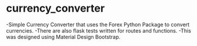 # currency_converter

-Simple Currency Converter that uses the Forex Python Package to convert currencies. 
-There are also flask tests written for routes and functions. 
-This was designed using Material Design Bootstrap. 
